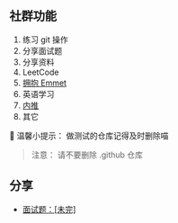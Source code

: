## 社群功能
1. 练习 git 操作
2. 分享面试题
3. 分享资料
4. LeetCode
5. [拥抱 Emmet](https://docs.emmet.io/abbreviations/syntax/)
5. 英语学习
6. [内推](https://github.com/hehshe/internal-recommendation)
7. 其它

 🤔 温馨小提示： 做测试的仓库记得及时删除喵

> 注意： 请不要删除 .github 仓库

## 分享
- [面试题：[未完]](https://github.com/hehshe/interview-question/blob/main/%E9%9D%A2%E8%AF%95%E4%B8%93%E5%88%B7.md)
